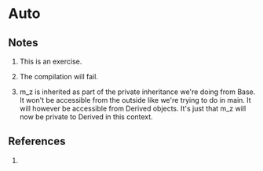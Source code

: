# Auto

## Notes
1. This is an exercise.

2. The compilation will fail. 

3. m_z is inherited as part of the private inheritance we're doing from Base. It won't be accessible from the outside like we're trying to do in main. It will however be accessible from Derived objects. It's just that m_z will now be private to Derived in this context.


## References

1. 



